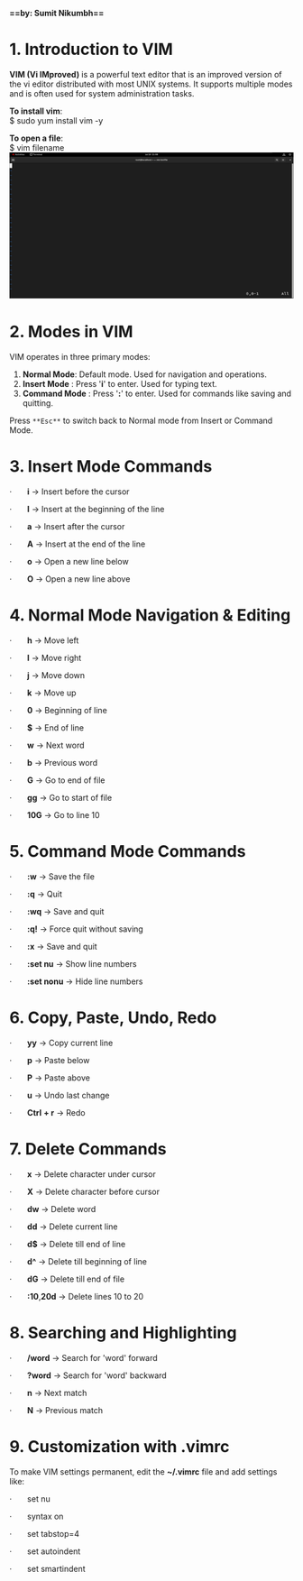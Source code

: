 **==by: Sumit Nikumbh==**

# 1. Introduction to VIM

**VIM (Vi IMproved)** is a powerful text editor that is an improved version of the vi editor distributed with most UNIX systems. It supports multiple modes and is often used for system administration tasks.  
  
**To install vim**:  
$ sudo yum install vim -y  
  
**To open a file**:  
$ vim filename
![pitucre 1 ](./Attachments/VIMpicture1.png)

# 2. Modes in VIM

VIM operates in three primary modes:  
  
1. **Normal Mode**: Default mode. Used for navigation and operations.  
2. **Insert Mode** : Press '**i**' to enter. Used for typing text.  
3. **Command Mode** : Press '**:**' to enter. Used for commands like saving and quitting.  
  

Press `**Esc**` to switch back to Normal mode from Insert or Command Mode.

# 3. Insert Mode Commands

·       **i** → Insert before the cursor

·       **I** → Insert at the beginning of the line

·       **a** → Insert after the cursor

·       **A** → Insert at the end of the line

·       **o** → Open a new line below

·       **O** → Open a new line above

# 4. Normal Mode Navigation & Editing

·       **h** → Move left

·       **l** → Move right

·       **j** → Move down

·       **k** → Move up

·       **0** → Beginning of line

·       **$** → End of line

·       **w** → Next word

·       **b** → Previous word

·       **G** → Go to end of file

·       **gg** → Go to start of file

·       **10G** → Go to line 10

# 5. Command Mode Commands

·       **:w** → Save the file

·       **:q** → Quit

·       **:wq** → Save and quit

·       **:q!** → Force quit without saving

·       **:x** → Save and quit

·       **:set nu** → Show line numbers

·       **:set nonu** → Hide line numbers

# 6. Copy, Paste, Undo, Redo

·       **yy** → Copy current line

·       **p** → Paste below

·       **P** → Paste above

·       **u** → Undo last change

·       **Ctrl** **+ r** → Redo

# 7. Delete Commands

·       **x** → Delete character under cursor

·       **X** → Delete character before cursor

·       **dw** → Delete word

·       **dd** → Delete current line

·       **d$** → Delete till end of line

·       **d^** → Delete till beginning of line

·       **dG** → Delete till end of file

·       **:10**,**20d** → Delete lines 10 to 20

# 8. Searching and Highlighting

·       **/word** → Search for 'word' forward

·       **?word** → Search for 'word' backward

·       **n** → Next match

·       **N** → Previous match

# 9. Customization with .vimrc

To make VIM settings permanent, edit the **~/.vimrc** file and add settings like:

·       set nu

·       syntax on

·       set tabstop=4

·       set autoindent

·       set smartindent

  
